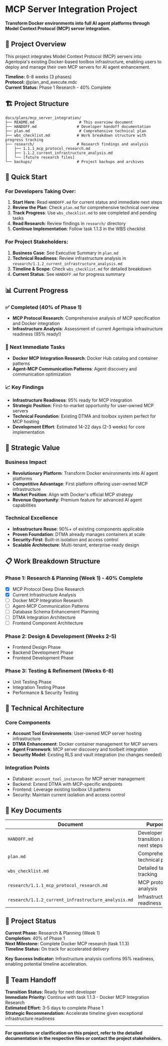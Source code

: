 # MCP Server Integration Project

**Transform Docker environments into full AI agent platforms through Model Context Protocol (MCP) server integration.**

## 🎯 Project Overview

This project integrates Model Context Protocol (MCP) servers into Agentopia's existing Docker-based toolbox infrastructure, enabling users to deploy and manage their own MCP servers for AI agent enhancement.

**Timeline:** 6-8 weeks (3 phases)  
**Protocol:** @plan_and_execute.mdc  
**Current Status:** Phase 1 Research - 40% Complete  

## 🏗️ Project Structure

```
docs/plans/mcp_server_integration/
├── README.md                    # This overview document
├── HANDOFF.md                  # Developer handoff documentation  
├── plan.md                      # Comprehensive technical plan
├── wbs_checklist.md            # Work breakdown structure with progress tracking
├── research/                   # Research findings and analysis
│   ├── 1.1.1_mcp_protocol_research.md
│   ├── 1.1.2_current_infrastructure_analysis.md
│   └── [future research files]
└── backups/                    # Project backups and archives
```

## 🚀 Quick Start

### For Developers Taking Over:
1. **Start Here**: Read `HANDOFF.md` for current status and immediate next steps
2. **Review the Plan**: Check `plan.md` for comprehensive technical overview
3. **Track Progress**: Use `wbs_checklist.md` to see completed and pending tasks
4. **Read Research**: Review findings in `research/` directory
5. **Continue Implementation**: Follow task 1.1.3 in the WBS checklist

### For Project Stakeholders:
1. **Business Case**: See Executive Summary in `plan.md`
2. **Technical Readiness**: Review infrastructure analysis in `research/1.1.2_current_infrastructure_analysis.md`
3. **Timeline & Scope**: Check `wbs_checklist.md` for detailed breakdown
4. **Current Status**: See `HANDOFF.md` for progress summary

## 📊 Current Progress

### ✅ Completed (40% of Phase 1)
- **MCP Protocol Research**: Comprehensive analysis of MCP specification and Docker integration
- **Infrastructure Analysis**: Assessment of current Agentopia infrastructure readiness (95% ready!)

### 🔄 Next Immediate Tasks
- **Docker MCP Integration Research**: Docker Hub catalog and container patterns
- **Agent-MCP Communication Patterns**: Agent discovery and communication optimization

### 📈 Key Findings
- **Infrastructure Readiness**: 95% ready for MCP integration
- **Strategic Position**: First-to-market opportunity for user-owned MCP servers
- **Technical Foundation**: Existing DTMA and toolbox system perfect for MCP hosting
- **Development Effort**: Estimated 14-22 days (2-3 weeks) for core implementation

## 🎯 Strategic Value

### Business Impact
- **Revolutionary Platform**: Transform Docker environments into AI agent platforms
- **Competitive Advantage**: First platform offering user-owned MCP infrastructure
- **Market Position**: Align with Docker's official MCP strategy
- **Revenue Opportunity**: Premium feature for advanced AI agent capabilities

### Technical Excellence
- **Infrastructure Reuse**: 90%+ of existing components applicable
- **Proven Foundation**: DTMA already manages containers at scale
- **Security-First**: Built-in isolation and access control
- **Scalable Architecture**: Multi-tenant, enterprise-ready design

## 📋 Work Breakdown Structure

### Phase 1: Research & Planning (Week 1) - 40% Complete
- [x] MCP Protocol Deep Dive Research
- [x] Current Infrastructure Analysis  
- [ ] Docker MCP Integration Research
- [ ] Agent-MCP Communication Patterns
- [ ] Database Schema Enhancement Planning
- [ ] DTMA Integration Architecture
- [ ] Frontend Component Architecture

### Phase 2: Design & Development (Weeks 2-5)
- Frontend Design Phase
- Backend Development Phase  
- Frontend Development Phase

### Phase 3: Testing & Refinement (Weeks 6-8)
- Unit Testing Phase
- Integration Testing Phase
- Performance & Security Testing

## 🔧 Technical Architecture

### Core Components
- **Account Tool Environments**: User-owned MCP server hosting infrastructure
- **DTMA Enhancement**: Docker container management for MCP servers
- **Agent Framework**: MCP server discovery and toolbelt integration
- **Security Model**: Existing RLS and vault integration (no changes needed)

### Integration Points
- Database: `account_tool_instances` for MCP server management
- Backend: Extend DTMA with MCP-specific endpoints
- Frontend: Leverage existing toolbox UI patterns
- Security: Maintain current isolation and access control

## 📖 Key Documents

| Document | Purpose | Status |
|----------|---------|--------|
| `HANDOFF.md` | Developer transition and next steps | ✅ Complete |
| `plan.md` | Comprehensive technical plan | ✅ Complete |
| `wbs_checklist.md` | Detailed task tracking | 🔄 40% Complete |
| `research/1.1.1_mcp_protocol_research.md` | MCP protocol analysis | ✅ Complete |
| `research/1.1.2_current_infrastructure_analysis.md` | Infrastructure readiness | ✅ Complete |

## 🚦 Project Status

**Current Phase:** Research & Planning (Week 1)  
**Completion:** 40% of Phase 1  
**Next Milestone:** Complete Docker MCP research (task 1.1.3)  
**Timeline Status:** On track for accelerated delivery  

**Key Success Indicator:** Infrastructure analysis confirms 95% readiness, enabling potential timeline acceleration.

## 👥 Team Handoff

**Transition Status:** Ready for next developer  
**Immediate Priority:** Continue with task 1.1.3 - Docker MCP Integration Research  
**Estimated Effort:** 3-5 days to complete Phase 1  
**Strategic Recommendation:** Accelerate timeline given exceptional infrastructure readiness  

---

**For questions or clarification on this project, refer to the detailed documentation in the respective files or contact the project stakeholders.** 